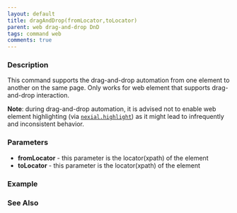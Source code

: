 ```yaml
---
layout: default
title: dragAndDrop(fromLocator,toLocator)
parent: web drag-and-drop DnD
tags: command web
comments: true
---
```


### Description
This command supports the drag-and-drop automation from one element to another on the same page.  Only works for web
element that supports drag-and-drop interaction.

__Note__: during drag-and-drop automation, it is advised not to enable web element highlighting (via 
[`nexial.highlight`](../../systemvars/index#nexial.highlight)) as it might lead to infrequently and inconsistent 
behavior.


### Parameters
- **fromLocator** - this parameter is the locator(xpath) of the element
- **toLocator** - this parameter is the locator(xpath) of the element


### Example


### See Also
